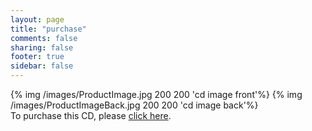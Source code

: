 ```yaml
---
layout: page
title: "purchase"
comments: false
sharing: false
footer: true
sidebar: false
---
```

{% img /images/ProductImage.jpg 200 200 'cd image front'%}
{% img /images/ProductImageBack.jpg 200 200 'cd image back'%}
<br>
To purchase this CD, please [click here](http://google.com).